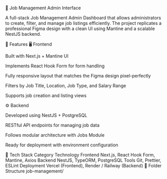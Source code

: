 🧩 Job Management Admin Interface

A full-stack Job Management Admin Dashboard that allows administrators to create, filter, and manage job listings efficiently.
The project replicates a professional Figma design with a clean UI using Mantine and a scalable NestJS backend.

🚀 Features
🖥️ Frontend

Built with Next.js + Mantine UI

Implements React Hook Form for form handling

Fully responsive layout that matches the Figma design pixel-perfectly

Filters by Job Title, Location, Job Type, and Salary Range

Supports job creation and listing views

⚙️ Backend

Developed using NestJS + PostgreSQL

RESTful API endpoints for managing job data

Follows modular architecture with Jobs Module

Ready for deployment with environment configuration

🧱 Tech Stack
Category	Technology
Frontend	Next.js, React Hook Form, Mantine, Axios
Backend	NestJS, TypeORM, PostgreSQL
Tools	Git, Prettier, ESLint
Deployment	Vercel (Frontend), Render / Railway (Backend)
📂 Folder Structure
job-management/

